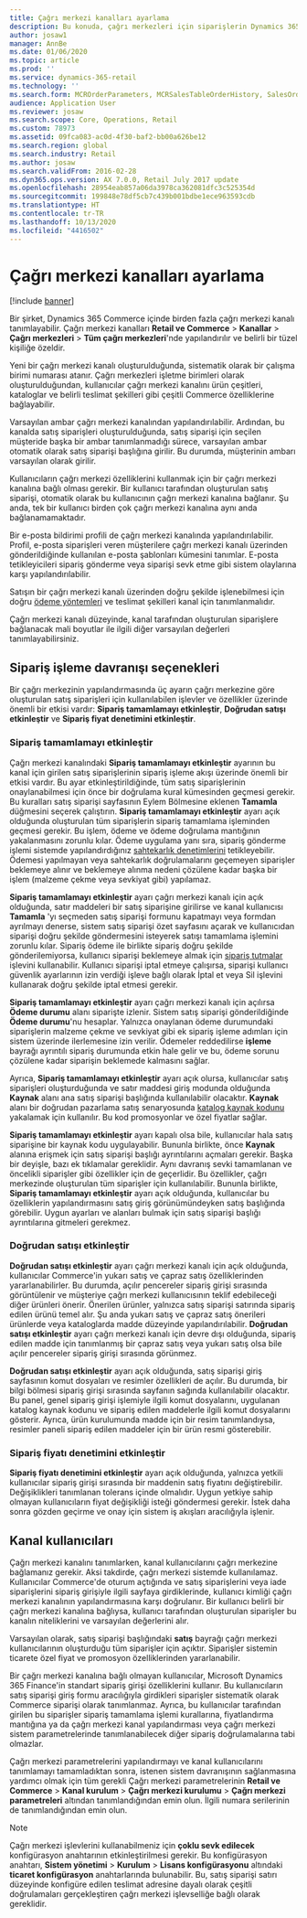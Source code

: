 ```yaml
---
title: Çağrı merkezi kanalları ayarlama
description: Bu konuda, çağrı merkezleri için siparişlerin Dynamics 365 Commerce kullanarak nasıl işleneceği hakkında bilgi verilmektedir.
author: josaw1
manager: AnnBe
ms.date: 01/06/2020
ms.topic: article
ms.prod: ''
ms.service: dynamics-365-retail
ms.technology: ''
ms.search.form: MCROrderParameters, MCRSalesTableOrderHistory, SalesOrderProcessingWorkspace
audience: Application User
ms.reviewer: josaw
ms.search.scope: Core, Operations, Retail
ms.custom: 78973
ms.assetid: 09fca083-ac0d-4f30-baf2-bb00a626be12
ms.search.region: global
ms.search.industry: Retail
ms.author: josaw
ms.search.validFrom: 2016-02-28
ms.dyn365.ops.version: AX 7.0.0, Retail July 2017 update
ms.openlocfilehash: 28954eab857a06da3978ca362081dfc3c525354d
ms.sourcegitcommit: 199848e78df5cb7c439b001bdbe1ece963593cdb
ms.translationtype: HT
ms.contentlocale: tr-TR
ms.lasthandoff: 10/13/2020
ms.locfileid: "4416502"
---
```

# <a name="set-up-call-center-channels"></a>Çağrı merkezi kanalları ayarlama

[!include [banner](includes/banner.md)]

Bir şirket, Dynamics 365 Commerce içinde birden fazla çağrı merkezi kanalı tanımlayabilir. Çağrı merkezi kanalları **Retail ve Commerce** \> **Kanallar** \> **Çağrı merkezleri** \> **Tüm çağrı merkezleri**'nde yapılandırılır ve belirli bir tüzel kişiliğe özeldir.

Yeni bir çağrı merkezi kanalı oluşturulduğunda, sistematik olarak bir çalışma birimi numarası atanır. Çağrı merkezleri işletme birimleri olarak oluşturulduğundan, kullanıcılar çağrı merkezi kanalını ürün çeşitleri, kataloglar ve belirli teslimat şekilleri gibi çeşitli Commerce özelliklerine bağlayabilir.

Varsayılan ambar çağrı merkezi kanalından yapılandırılabilir. Ardından, bu kanalda satış siparişleri oluşturulduğunda, satış siparişi için seçilen müşteride başka bir ambar tanımlanmadığı sürece, varsayılan ambar otomatik olarak satış siparişi başlığına girilir. Bu durumda, müşterinin ambarı varsayılan olarak girilir.

Kullanıcıların çağrı merkezi özelliklerini kullanmak için bir çağrı merkezi kanalına bağlı olması gerekir. Bir kullanıcı tarafından oluşturulan satış siparişi, otomatik olarak bu kullanıcının çağrı merkezi kanalına bağlanır. Şu anda, tek bir kullanıcı birden çok çağrı merkezi kanalına aynı anda bağlanamamaktadır.

Bir e-posta bildirimi profili de çağrı merkezi kanalında yapılandırılabilir. Profil, e-posta siparişleri veren müşterilere çağrı merkezi kanalı üzerinden gönderildiğinde kullanılan e-posta şablonları kümesini tanımlar. E-posta tetikleyicileri sipariş gönderme veya siparişi sevk etme gibi sistem olaylarına karşı yapılandırılabilir.

Satışın bir çağrı merkezi kanalı üzerinden doğru şekilde işlenebilmesi için doğru [ödeme yöntemleri](https://docs.microsoft.com/dynamics365/unified-operations/retail/work-with-payments) ve teslimat şekilleri kanal için tanımlanmalıdır.

Çağrı merkezi kanalı düzeyinde, kanal tarafından oluşturulan siparişlere bağlanacak mali boyutlar ile ilgili diğer varsayılan değerleri tanımlayabilirsiniz.

## <a name="options-for-order-processing-behavior"></a>Sipariş işleme davranışı seçenekleri

Bir çağrı merkezinin yapılandırmasında üç ayarın çağrı merkezine göre oluşturulan satış siparişleri için kullanılabilen işlevler ve özellikler üzerinde önemli bir etkisi vardır: **Sipariş tamamlamayı etkinleştir**, **Doğrudan satışı etkinleştir** ve **Sipariş fiyat denetimini etkinleştir**.

### <a name="enable-order-completion"></a>Sipariş tamamlamayı etkinleştir

Çağrı merkezi kanalındaki **Sipariş tamamlamayı etkinleştir** ayarının bu kanal için girilen satış siparişlerinin sipariş işleme akışı üzerinde önemli bir etkisi vardır. Bu ayar etkinleştirildiğinde, tüm satış siparişlerinin onaylanabilmesi için önce bir doğrulama kural kümesinden geçmesi gerekir. Bu kuralları satış siparişi sayfasının Eylem Bölmesine eklenen **Tamamla** düğmesini seçerek çalıştırın. **Sipariş tamamlamayı etkinleştir** ayarı açık olduğunda oluşturulan tüm siparişlerin sipariş tamamlama işleminden geçmesi gerekir. Bu işlem, ödeme ve ödeme doğrulama mantığının yakalanmasını zorunlu kılar. Ödeme uygulama yanı sıra, sipariş gönderme işlemi sistemde yapılandırdığınız [sahtekarlık denetimlerini](https://docs.microsoft.com/dynamics365/unified-operations/retail/set-up-fraud-alerts) tetikleyebilir. Ödemesi yapılmayan veya sahtekarlık doğrulamalarını geçemeyen siparişler beklemeye alınır ve beklemeye alınma nedeni çözülene kadar başka bir işlem (malzeme çekme veya sevkiyat gibi) yapılamaz.

**Sipariş tamamlamayı etkinleştir** ayarı çağrı merkezi kanalı için açık olduğunda, satır maddeleri bir satış siparişine girilirse ve kanal kullanıcısı **Tamamla** 'yı seçmeden satış siparişi formunu kapatmayı veya formdan ayrılmayı denerse, sistem satış siparişi özet sayfasını açarak ve kullanıcıdan siparişi doğru şekilde göndermesini isteyerek satışı tamamlama işlemini zorunlu kılar. Sipariş ödeme ile birlikte sipariş doğru şekilde gönderilemiyorsa, kullanıcı siparişi beklemeye almak için [sipariş tutmalar](https://docs.microsoft.com/dynamics365/unified-operations/retail/work-with-order-holds) işlevini kullanabilir. Kullanıcı siparişi iptal etmeye çalışırsa, siparişi kullanıcı güvenlik ayarlarının izin verdiği işleve bağlı olarak İptal et veya Sil işlevini kullanarak doğru şekilde iptal etmesi gerekir.

**Sipariş tamamlamayı etkinleştir** ayarı çağrı merkezi kanalı için açılırsa **Ödeme durumu** alanı siparişte izlenir. Sistem satış siparişi gönderildiğinde **Ödeme durumu**'nu hesaplar. Yalnızca onaylanan ödeme durumundaki siparişlerin malzeme çekme ve sevkiyat gibi ek sipariş işleme adımları için sistem üzerinde ilerlemesine izin verilir. Ödemeler reddedilirse **işleme** bayrağı ayrıntılı sipariş durumunda etkin hale gelir ve bu, ödeme sorunu çözülene kadar siparişin beklemede kalmasını sağlar.

Ayrıca, **Sipariş tamamlamayı etkinleştir** ayarı açık olursa, kullanıcılar satış siparişleri oluşturduğunda ve satır maddesi giriş modunda olduğunda **Kaynak** alanı ana satış siparişi başlığında kullanılabilir olacaktır. **Kaynak** alanı bir doğrudan pazarlama satış senaryosunda [katalog kaynak kodunu](https://docs.microsoft.com/dynamics365/unified-operations/retail/call-center-catalogs) yakalamak için kullanılır. Bu kod promosyonlar ve özel fiyatlar sağlar.

**Sipariş tamamlamayı etkinleştir** ayarı kapalı olsa bile, kullanıcılar hala satış siparişine bir kaynak kodu uygulayabilir. Bununla birlikte, önce **Kaynak** alanına erişmek için satış siparişi başlığı ayrıntılarını açmaları gerekir. Başka bir deyişle, bazı ek tıklamalar gereklidir. Aynı davranış sevki tamamlanan ve öncelikli siparişler gibi özellikler için de geçerlidir. Bu özellikler, çağrı merkezinde oluşturulan tüm siparişler için kullanılabilir. Bununla birlikte, **Sipariş tamamlamayı etkinleştir** ayarı açık olduğunda, kullanıcılar bu özelliklerin yapılandırmasını satış giriş görünümündeyken satış başlığında görebilir. Uygun ayarları ve alanları bulmak için satış siparişi başlığı ayrıntılarına gitmeleri gerekmez.

### <a name="enable-direct-selling"></a>Doğrudan satışı etkinleştir

**Doğrudan satışı etkinleştir** ayarı çağrı merkezi kanalı için açık olduğunda, kullanıcılar Commerce'in yukarı satış ve çapraz satış özelliklerinden yararlanabilirler. Bu durumda, açılır pencereler sipariş girişi sırasında görüntülenir ve müşteriye çağrı merkezi kullanıcısının teklif edebileceği diğer ürünleri önerir. Önerilen ürünler, yalnızca satış siparişi satırında sipariş edilen ürünü temel alır. Şu anda yukarı satış ve çapraz satış önerileri ürünlerde veya kataloglarda madde düzeyinde yapılandırılabilir. **Doğrudan satışı etkinleştir** ayarı çağrı merkezi kanalı için devre dışı olduğunda, sipariş edilen madde için tanımlanmış bir çapraz satış veya yukarı satış olsa bile açılır pencereler sipariş girişi sırasında görünmez.

**Doğrudan satışı etkinleştir** ayarı açık olduğunda, satış siparişi giriş sayfasının komut dosyaları ve resimler özellikleri de açılır. Bu durumda, bir bilgi bölmesi sipariş girişi sırasında sayfanın sağında kullanılabilir olacaktır. Bu panel, genel sipariş girişi işlemiyle ilgili komut dosyalarını, uygulanan katalog kaynak kodunu ve sipariş edilen maddelerle ilgili komut dosyalarını gösterir. Ayrıca, ürün kurulumunda madde için bir resim tanımlandıysa, resimler paneli sipariş edilen maddeler için bir ürün resmi gösterebilir.

### <a name="enable-order-price-control"></a>Sipariş fiyatı denetimini etkinleştir

**Sipariş fiyatı denetimini etkinleştir** ayarı açık olduğunda, yalnızca yetkili kullanıcılar sipariş girişi sırasında bir maddenin satış fiyatını değiştirebilir. Değişiklikleri tanımlanan tolerans içinde olmalıdır. Uygun yetkiye sahip olmayan kullanıcıların fiyat değişikliği isteği göndermesi gerekir. İstek daha sonra gözden geçirme ve onay için sistem iş akışları aracılığıyla işlenir.

## <a name="channel-users"></a>Kanal kullanıcıları

Çağrı merkezi kanalını tanımlarken, kanal kullanıcılarını çağrı merkezine bağlamanız gerekir. Aksi takdirde, çağrı merkezi sistemde kullanılamaz. Kullanıcılar Commerce'de oturum açtığında ve satış siparişlerini veya iade siparişlerini sipariş girişiyle ilgili sayfaya girdiklerinde, kullanıcı kimliği çağrı merkezi kanalının yapılandırmasına karşı doğrulanır. Bir kullanıcı belirli bir çağrı merkezi kanalına bağlıysa, kullanıcı tarafından oluşturulan siparişler bu kanalın niteliklerini ve varsayılan değerlerini alır.

Varsayılan olarak, satış siparişi başlığındaki **satış** bayrağı çağrı merkezi kullanıcılarının oluşturduğu tüm siparişler için açıktır. Siparişler sistemin ticarete özel fiyat ve promosyon özelliklerinden yararlanabilir.


Bir çağrı merkezi kanalına bağlı olmayan kullanıcılar, Microsoft Dynamics 365 Finance'in standart sipariş girişi özelliklerini kullanır. Bu kullanıcıların satış siparişi giriş formu aracılığıyla girdikleri siparişler sistematik olarak Commerce siparişi olarak tanımlanmaz. Ayrıca, bu kullanıcılar tarafından girilen bu siparişler sipariş tamamlama işlemi kurallarına, fiyatlandırma mantığına ya da çağrı merkezi kanal yapılandırması veya çağrı merkezi sistem parametrelerinde tanımlanabilecek diğer sipariş doğrulamalarına tabi olmazlar.

Çağrı merkezi parametrelerini yapılandırmayı ve kanal kullanıcılarını tanımlamayı tamamladıktan sonra, istenen sistem davranışının sağlanmasına yardımcı olmak için tüm gerekli Çağrı merkezi parametrelerinin **Retail ve Commerce** \> **Kanal kurulum** \> **Çağrı merkezi kurulumu** \> **Çağrı merkezi parametreleri** altından tanımlandığından emin olun. İlgili numara serilerinin de tanımlandığından emin olun.

> [!NOTE]
> Çağrı merkezi işlevlerini kullanabilmeniz için **çoklu sevk edilecek** konfigürasyon anahtarının etkinleştirilmesi gerekir. Bu konfigürasyon anahtarı, **Sistem yönetimi** \> **Kurulum** \> **Lisans konfigürasyonu** altındaki **ticaret konfigürasyon** anahtarlarında bulunabilir. Bu, satış siparişi satırı düzeyinde konfigüre edilen teslimat adresine dayalı olarak çeşitli doğrulamaları gerçekleştiren çağrı merkezi işlevselliğe bağlı olarak gereklidir. 

